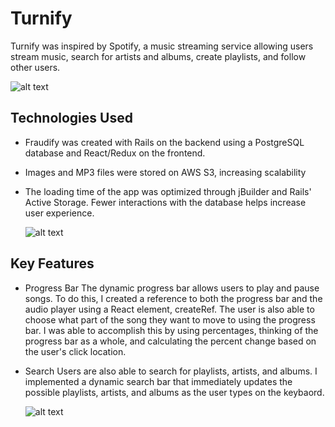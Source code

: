 # Turnify

Turnify was inspired by Spotify, a music streaming service allowing users stream music, search for artists and albums, create playlists, and follow other users.

   ![alt text](https://i.ibb.co/HBdMKRB/Screen-Shot-2019-06-27-at-11-04-17-AM-2.png)


 ## Technologies Used
 * Fraudify was created with Rails on the backend using a PostgreSQL database and React/Redux on the frontend.
 * Images and MP3 files were stored on AWS S3, increasing scalability
 * The loading time of the app was optimized through jBuilder and Rails' Active Storage. Fewer interactions with the database     helps increase user experience.
 
    ![alt text](https://i.ibb.co/zZkdQz5/Screen-Shot-2019-07-05-at-12-43-53-PM.png)

## Key Features
 * Progress Bar
   The dynamic progress bar allows users to play and pause songs. To do this, I created a reference to both the progress bar      and the audio player using a React element, createRef. The user is also able to choose what part of the song they want to      move to using the progress bar. I was able to accomplish this by using percentages, thinking of the progress bar as a          whole, and calculating the percent change based on the user's click location.

 * Search
   Users are also able to search for playlists, artists, and albums. I implemented a dynamic search bar that immediately          updates the possible playlists, artists, and albums as the user types on the keybaord.
   
   ![alt text](https://i.ibb.co/nM87nNS/Screen-Shot-2019-07-05-at-12-46-40-PM.png)
